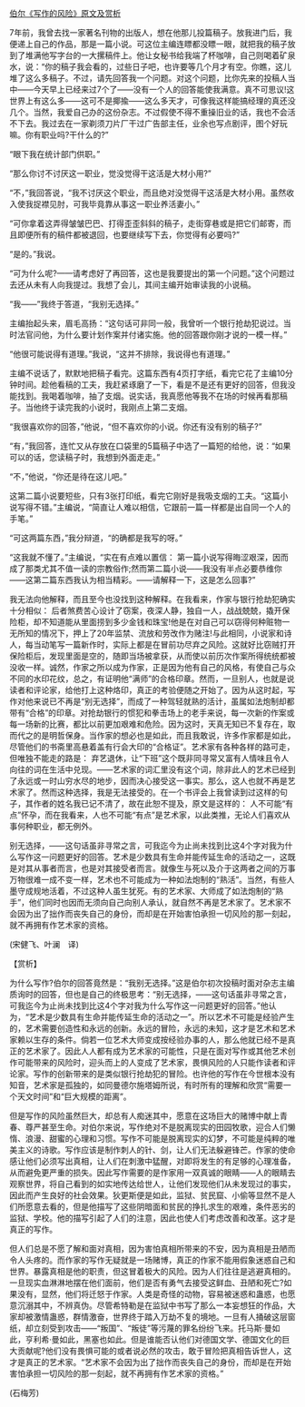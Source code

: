 [伯尔《写作的风险》原文及赏析](https://www.vrrw.net/wx/12303.html)

7年前，我曾去找一家著名刊物的出版人，想在他那儿投篇稿子。放我进门后，我便递上自己的作品，那是一篇小说。可这位主编连瞟都没瞟一眼，就把我的稿子放到了堆满他写字台的一大摞稿件上。他让女秘书给我端了杯咖啡，自己则喝着矿泉水，说：“你的稿子我会看的，过些日子吧，也许要等几个月才有空。你瞧，这儿堆了这么多稿子。不过，请先回答我一个问题。对这个问题，比你先来的投稿人当中——今天早上已经来过7个了——没有一个人的回答能使我满意。真不可思议!这世界上有这么多——这可不是揶揄——这么多天才，可像我这样能搞经理的真还没几个。当然，我爱自己办的这份杂志。不过假使不得不重操旧业的话，我也不会活不下去。我过去在一家剃须刀片厂干过广告部主任，业余也写点剧评，图个好玩嘛。你有职业吗?干什么的?”

“眼下我在统计部门供职。”

“那么你讨不讨厌这一职业，觉没觉得干这活是大材小用?”

“不，”我回答说，“我不讨厌这个职业，而且绝对没觉得干这活是大材小用。虽然收入使我捉襟见肘，可我毕竟靠从事这一职业养活妻小。”

“可你拿着这弄得皱皱巴巴、打得歪歪斜斜的稿子，走街穿巷或是把它们邮寄，而且即便所有的稿件都被退回，也要继续写下去，你觉得有必要吗?”

“是的。”我说。

“可为什么呢?——请考虑好了再回答，这也是我要提出的第一个问题。”这个问题过去还从未有人向我提过。我想了会儿，其间主编开始审读我的小说稿。

“我——”我终于答道，“我别无选择。”

主编抬起头来，眉毛高扬：“这句话可非同一般，我曾听一个银行抢劫犯说过。当时法官问他，为什么要计划作案并付诸实施。他的回答跟你刚才说的一模一样。”

“他很可能说得有道理。”我说，“这并不排除，我说得也有道理。”

主编不说话了，默默地把稿子看完。这篇东西有4页打字纸，看完它花了主编10分钟时间。趁他看稿的工夫，我赶紧琢磨了一下，看是不是还有更好的回答，但我没能找到。我喝着咖啡，抽了支烟。说实话，我真愿他等我不在场的时候再看那稿子。当他终于读完我的小说时，我刚点上第二支烟。

“我很喜欢你的回答，”他说，“但不喜欢你的小说。你还有没有别的稿子?”

“有，”我回答，连忙又从存放在口袋里的5篇稿子中选了一篇短的给他，说：“如果可以的话，您读稿子时，我想到外面走走。”

“不，”他说，“你还是待在这儿吧。”



这第二篇小说要短些，只有3张打印纸，看完它刚好是我吸支烟的工夫。“这篇小说写得不错。”主编说，“简直让人难以相信，它跟前一篇一样都是出自同一个人的手笔。”

“可这两篇东西，”我分辩道，“的确都是我写的呀。”

“这我就不懂了。”主编说，“实在有点难以置信： 第一篇小说写得晦涩艰深，因而成了那类尤其不值一读的宗教俗作;然而第二篇小说——我没有半点必要恭维你——这第二篇东西我认为相当精彩。——请解释一下，这是怎么回事?”

我无法向他解释，而且至今也没找到这种解释。在我看来，作家与银行抢劫犯确实十分相似： 后者煞费苦心设计了窃案，夜深人静，独自一人，战战兢兢，撬开保险柜，却不知道能从里面捞到多少金钱和珠宝!他是在对自己可以窃得何种赃物一无所知的情况下，押上了20年监禁、流放和劳改作为赌注!与此相同，小说家和诗人，每当动笔写一篇新作时，实际上都是在冒前功尽弃之风险。这就好比窃贼打开保险柜后，发现里面是空的，随即当场被拿获，从而使以前历次作案所得统统都被没收一样。诚然，作家之所以成为作家，正是因为他有自己的风格，有使自己与众不同的水印花纹，总之，有证明他“满师”的合格印章。然而，一旦别人，也就是说读者和评论家，给他打上这种烙印，真正的考验便随之开始了。因为从这时起，写作对他来说已不再是“别无选择”，而成了一种驾轻就熟的活计，虽属如法炮制却都带有“合格”的印章。对抢劫银行的惯犯和拳击场上的老手来说，每一次新的作案或每一场新的比赛，都比以前更加艰难和危险。因为这时，天真无知已不复存在，取而代之的是明哲保身。当作家的想必也是如此，而且我敢说，许多作家都是如此，尽管他们的书斋里高悬着盖有行会大印的“合格证”。艺术家有各种各样的路可走，但唯独不能走的路是： 弃艺退休，让“下班”这个既非同寻常又富有人情味且令人向往的词在生活中兑现。——艺术家的词汇里没有这个词，除非此人的艺术已经到了永远或一时山穷水尽的地步，因而决心接受这一事实。那么，这人也就不再是艺术家了。然而这种选择，我是无法接受的。在一个书评会上我曾读到过这样的句子，其作者的姓名我已记不清了，故在此恕不提及，原文是这样的： 人不可能“有点”怀孕，而在我看来，人也不可能“有点”是艺术家，以此类推，无论人们喜欢从事何种职业，都无例外。

别无选择，——这句话虽非寻常之言，可我迄今为止尚未找到比这4个字对我为什么写作这一问题更好的回答。艺术是少数具有生命并能传延生命的活动之一，这既是对其从事者而言，也是对其接受者而言。就像生与死以及介于这两者之间的万事万物很难一成不变一样，艺术也不可能成为一种如法炮制的“熟活”。当然，有些人墨守成规地活着，不过这种人虽生犹死。有的艺术家、大师成了如法炮制的“熟手”，他们同时也因而无须向自己向别人承认，就自然不再是艺术家了。艺术家不会因为出了拙作而丧失自己的身份，而却是在开始害怕承担一切风险的那一刻起，就不再拥有作艺术家的资格。

(宋健飞、叶澜　译)

【赏析】

为什么写作?伯尔的回答竟然是：“我别无选择。”这是伯尔初次投稿时面对杂志主编质询时的回答，但也是自己的终极思考：“别无选择，——这句话虽非寻常之言，可我迄今为止尚未找到比这4个字对我为什么写作这一问题更好的回答。”他认为，“艺术是少数具有生命并能传延生命的活动之一”。所以艺术不可能是经验产生的，艺术需要创造性和永远的创新。永远的冒险，永远的未知，这才是艺术和艺术家赖以生存的条件。倘若一位艺术大师变成按经验办事的人，那么他就已经不是真正的艺术家了。因此人人都有成为艺术家的可能性，只是在面对写作或其他艺术创作可能带来的风险时，迎头而上的人变成了艺术家，畏惧风险的人只能作读者和评论家。写作的创新带来的是类似银行抢劫犯的冒险。也许他的写作在今世根本没有知音，艺术家是孤独的，如同曼德尔施塔姆所说，有时所有的理解和欣赏“需要一个天文时间”和“巨大规模的距离”。

但是写作的风险虽然巨大，却总有人痴迷其中，愿意在这场巨大的赌博中献上青春、尊严甚至生命。对伯尔来说，写作绝对不是脱离现实的田园牧歌，迎合人们懒惰、浪漫、甜蜜的心理和习惯。写作不可能是脱离现实的幻梦，不可能是纯粹的唯美主义的诗歌。写作应该是制作刺人的针、剑，让人们无法躲避锋芒。作家的使命感让他们必须写出真相，让人们在刺激中猛醒，对即将发生的有足够的心理准备，从而避免更严重的损失。因此写作需要的是作家用一双真诚的眼睛——人的眼睛去观察世界，将自己看到的如实地传达给世人，让他们发现他们从未发现过的事实，因此而产生良好的社会效果。狄更斯便是如此，监狱、贫民窟、小偷等显然不是人们所愿意去看的，但是他描写了这些阴暗面和贫民的挣扎求生的艰难，条件恶劣的监狱、学校。他的描写引起了人们的注意，因此也使人们考虑改善和改革。这才是真正的写作。

但人们总是不愿了解和面对真相，因为害怕真相所带来的不安，因为真相是丑陋而令人头疼的。而作家的写作无疑就是一场赌博，真正的作家不能用假象迷惑自己和世界。暴露真相是他的职责，但这冒着极大的风险。因为人们往往是逃避真相的。一旦现实血淋淋地摆在他们面前，他们是否有勇气去接受这鲜血、丑陋和死亡?如果没有，显然，他们将迁怒于作家。人类是奇怪的动物，容易被迷惑和蛊惑，也愿意沉溺其中，不辨真伪。尽管希特勒是在监狱中书写了那么一本妄想狂的作品，大家却被激情蛊惑，群情激奋，世界终于踏入万劫不复的境地。一旦有人捅破这层窗纸，却立刻受到攻击——“叛国”、“叛徒”等污蔑的罪名纷纷飞来。托马斯·曼如此，亨利希·曼如此，黑塞也如此。但是谁能否认他们对德国文学、德国文化的巨大贡献呢?他们没有畏惧可能的或者说必然的攻击，敢于冒险把真相告诉世人，这才是真正的艺术家。“艺术家不会因为出了拙作而丧失自己的身份，而却是在开始害怕承担一切风险的那一刻起，就不再拥有作艺术家的资格。”

(石梅芳)

